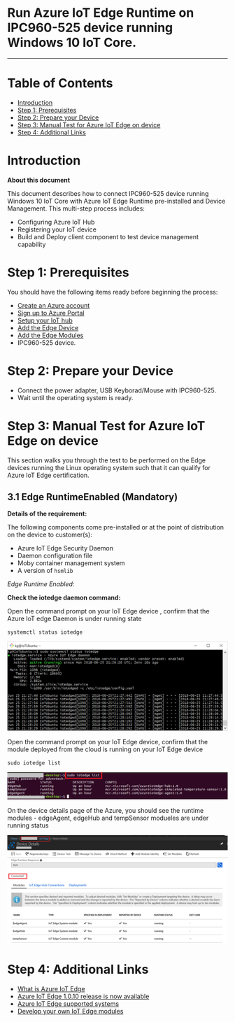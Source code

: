 Run Azure IoT Edge Runtime on IPC960-525 device running Windows 10 IoT Core.
===
---

# Table of Contents

-   [Introduction](#Introduction)
-   [Step 1: Prerequisites](#Prerequisites)
-   [Step 2: Prepare your Device](#PrepareDevice)
-   [Step 3: Manual Test for Azure IoT Edge on device](#Manual)
-   [Step 4: Additional Links](#AdditionalLinks)


<a name="Introduction"></a>
# Introduction

**About this document**

This document describes how to connect IPC960-525 device running Windows 10 IoT Core with Azure IoT Edge Runtime pre-installed and Device Management. This multi-step process includes:

-   Configuring Azure IoT Hub
-   Registering your IoT device
-   Build and Deploy client component to test device management capability 

<a name="Prerequisites"></a>
# Step 1: Prerequisites

You should have the following items ready before beginning the process:

-   [Create an Azure account](https://azure.microsoft.com/en-us/free/)
-   [Sign up to Azure Portal](https://portal.azure.com/#home)
-   [Setup your IoT hub](https://github.com/Azure/azure-iot-device-ecosystem/blob/master/setup_iothub.md)
-   [Add the Edge Device](https://docs.microsoft.com/en-us/azure/iot-edge/quickstart?view=iotedge-2018-06)
-   [Add the Edge Modules](https://docs.microsoft.com/en-us/azure/iot-edge/quickstart?view=iotedge-2018-06#deploy-a-module)
-   IPC960-525 device.

<a name="PrepareDevice"></a>


# Step 2: Prepare your Device

-   Connect the power adapter, USB Keyborad/Mouse with IPC960-525.
-   Wait until the operating system is ready.

<a name="Manual"></a>
# Step 3: Manual Test for Azure IoT Edge on device

This section walks you through the test to be performed on the Edge devices running the Linux operating system such that it can qualify for Azure IoT Edge certification.

<a name="Step-3-1-IoTEdgeRunTime"></a>
## 3.1 Edge RuntimeEnabled (Mandatory)

**Details of the requirement:**

The following components come pre-installed or at the point of distribution on the device to customer(s):

-   Azure IoT Edge Security Daemon
-   Daemon configuration file
-   Moby container management system
-   A version of `hsmlib` 

*Edge Runtime Enabled:*

**Check the iotedge daemon command:** 

Open the command prompt on your IoT Edge device , confirm that the Azure IoT edge Daemon is under running state

    systemctl status iotedge

 ![](./images/Capture.png)

Open the command prompt on your IoT Edge device, confirm that the module deployed from the cloud is running on your IoT Edge device

    sudo iotedge list

 ![](./images/iotedgedaemon.png) 

On the device details page of the Azure, you should see the runtime modules - edgeAgent, edgeHub and tempSensor modueles are under running status

 ![](./images/tempSensor.png)

<a name="AdditionalLinks"></a>
# Step 4: Additional Links

-   [What is Azure IoT Edge](https://docs.microsoft.com/en-us/azure/iot-edge/about-iot-edge?view=iotedge-2018-06)
-   [Azure IoT Edge 1.0.10 release is now available](https://azure.microsoft.com/en-us/updates/iot-edge1-0-10/)
-   [Azure IoT Edge supported systems](https://docs.microsoft.com/en-us/azure/iot-edge/support?view=iotedge-2018-06)
-   [Develop your own IoT Edge modules](https://docs.microsoft.com/en-us/azure/iot-edge/module-development?view=iotedge-2018-06)
